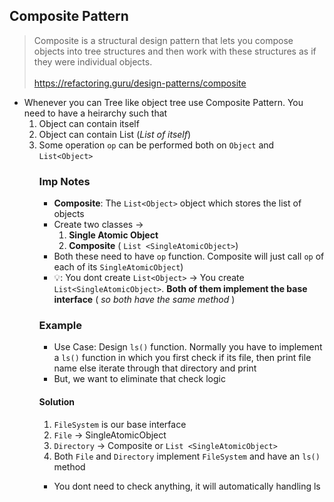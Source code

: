 ## Composite Pattern
> Composite is a structural design pattern that lets you compose objects into tree structures and then work with these structures as if they were individual objects.
<br> <br> https://refactoring.guru/design-patterns/composite

- Whenever you can Tree like object tree use Composite Pattern. You need to have a heirarchy such that
  1. Object can contain itself
  2. Object can contain List<Object> (_List of itself_)
  3. Some operation `op` can be performed both on `Object` and `List<Object>` 
  
### Imp Notes
- **Composite**: The `List<Object>` object which stores the list of objects
- Create two classes ->
  1. **Single Atomic Object**
  2. **Composite** ( `List <SingleAtomicObject>`)
- Both these need to have `op` function. Composite will just call `op` of each of its `SingleAtomicObject`)
- 💡: You dont create `List<Object>` -> You create `List<SingleAtomicObject>`. **Both of them implement the base interface** ( _so both have the same method_ )


### Example
- Use Case: Design `ls()` function. Normally you have to implement a `ls()` function in which you first check if its file, then print file name else iterate through that directory and print
- But, we want to eliminate that check logic

#### Solution
1. `FileSystem` is our base interface
2. `File` -> SingleAtomicObject
3. `Directory` -> Composite or `List <SingleAtomicObject>`
4. Both `File` and `Directory` implement `FileSystem` and have an `ls()` method

- You dont need to check anything, it will automatically handling ls
